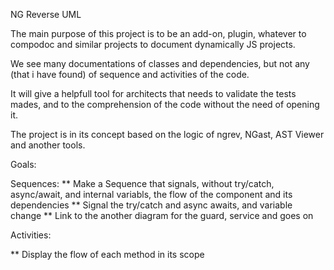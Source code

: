 NG Reverse UML

The main purpose of this project is to be an add-on, plugin, whatever to compodoc and similar projects to document dynamically JS projects.

We see many documentations of classes and dependencies, but not any (that i have found) of sequence and activities of the code.

It will give a helpfull tool for architects that needs to validate the tests mades, and to the comprehension of the code without the need of opening it.

The project is in its concept based on the logic of ngrev, NGast, AST Viewer and another tools.

Goals:

Sequences:
** Make a Sequence that signals, without try/catch, async/await, and internal variabls, the flow of the component and its dependencies
** Signal the try/catch and async awaits, and variable change
** Link to the another diagram for the guard, service and goes on

Activities:

** Display the flow of each method in its scope


